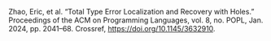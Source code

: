 Zhao, Eric, et al. “Total Type Error Localization and Recovery with Holes.” Proceedings of the ACM on Programming Languages, vol. 8, no. POPL, Jan. 2024, pp. 2041–68. Crossref, <a href='https://doi.org/10.1145/3632910' target='_blank'>https://doi.org/10.1145/3632910</a>.